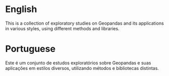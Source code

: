 # English

This is a collection of exploratory studies on Geopandas and its applications in various styles, using different methods and libraries.

# Portuguese

Este é um conjunto de estudos exploratórios sobre Geopandas e suas aplicações em estilos diversos, utilizando métodos e bibliotecas distintas.
